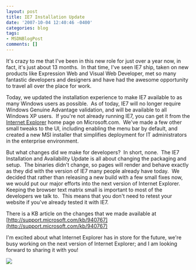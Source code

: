 ```yaml
---
layout: post
title: IE7 Installation Update
date: '2007-10-04 12:40:46 -0400'
categories: blog
tags:
- MSDNBlogPost
comments: []
---
```


It's crazy to me that I've been in this new role for just over a year now, in fact, it's just about 13 months.  In that time, I've seen IE7 ship, taken on new products like Expression Web and Visual Web Developer, met so many fantastic developers and designers and have had the awesome opportunity to travel all over the place for work.

Today, we updated the installation experience to make IE7 available to as many Windows users as possible.  As of today, IE7 will no longer require Windows Genuine Advantage validation, and will be available to all Windows XP users.  If you're not already running IE7, you can get it from the [Internet Explorer](http://www.microsoft.com/ie) home page on Microsoft.com.  We've made a few other small tweaks to the UI, including enabling the menu bar by default, and created a new MSI installer that simplifies deployment for IT administrators in the enterprise environment.

But what changes did we make for developers?  In short, none.  The IE7 Installation and Availability Update is all about changing the packaging and setup.  The binaries didn't change, so pages will render and behave exactly as they did with the version of IE7 many people already have today.  We decided that rather than releasing a new build with a few small fixes now, we would put our major efforts into the next version of Internet Explorer.  Keeping the browser text matrix small is important to most of the developers we talk to.  This means that you don't need to retest your website if you've already tested it with IE7.

There is a KB article on the changes that we made available at [http://support.microsoft.com/kb/940767](http://support.microsoft.com/kb/940767)

I'm excited about what Internet Explorer has in store for the future, we're busy working on the next version of Internet Explorer; and I am looking forward to sharing it with you!

![](http://blogs.msdn.com/aggbug.aspx?PostID=5276009)